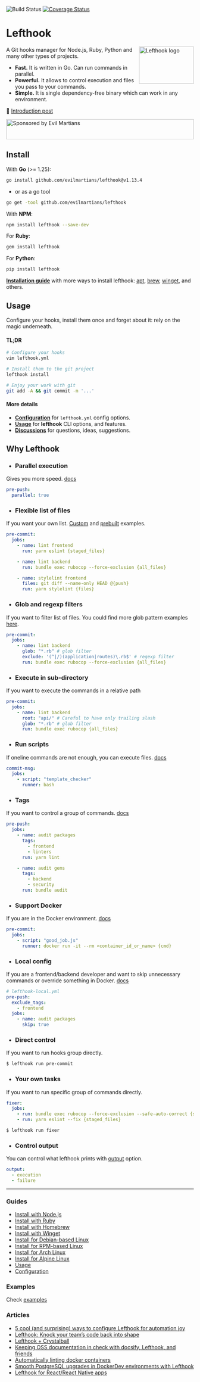 ![Build Status](https://github.com/evilmartians/lefthook/actions/workflows/test.yml/badge.svg?branch=master)
[![Coverage Status](https://coveralls.io/repos/github/evilmartians/lefthook/badge.svg?branch=master)](https://coveralls.io/github/evilmartians/lefthook?branch=master)

# Lefthook

<img align="right" width="147" height="100" title="Lefthook logo"
     src="./logo_sign.svg">

A Git hooks manager for Node.js, Ruby, Python and many other types of projects.

* **Fast.** It is written in Go. Can run commands in parallel.
* **Powerful.** It allows to control execution and files you pass to your commands.
* **Simple.** It is single dependency-free binary which can work in any environment.

📖 [Introduction post](https://evilmartians.com/chronicles/lefthook-knock-your-teams-code-back-into-shape?utm_source=lefthook)

<a href="https://evilmartians.com/?utm_source=lefthook">
<img src="https://evilmartians.com/badges/sponsored-by-evil-martians.svg" alt="Sponsored by Evil Martians" width="100%" height="54"></a>

## Install

With **Go** (>= 1.25):

```bash
go install github.com/evilmartians/lefthook@v1.13.4
```

* or as a go tool

```bash
go get -tool github.com/evilmartians/lefthook
```

With **NPM**:

```bash
npm install lefthook --save-dev
```

For **Ruby**:

```bash
gem install lefthook
```

For **Python**:

```bash
pip install lefthook
```

**[Installation guide][installation]** with more ways to install lefthook: [apt][install-apt], [brew][install-brew], [winget][install-winget], and others.

## Usage

Configure your hooks, install them once and forget about it: rely on the magic underneath.

#### TL;DR

```bash
# Configure your hooks
vim lefthook.yml

# Install them to the git project
lefthook install

# Enjoy your work with git
git add -A && git commit -m '...'
```

#### More details

- [**Configuration**][configuration] for `lefthook.yml` config options.
- [**Usage**][usage] for **lefthook** CLI options, and features.
- [**Discussions**][discussion] for questions, ideas, suggestions.
<!-- - [**Wiki**](https://github.com/evilmartians/lefthook/wiki) for guides, examples, and benchmarks. -->

## Why Lefthook

* ### **Parallel execution**
Gives you more speed. [docs][config-parallel]

```yml
pre-push:
  parallel: true
```

* ### **Flexible list of files**
If you want your own list. [Custom][config-files] and [prebuilt][config-run] examples.

```yml
pre-commit:
  jobs:
    - name: lint frontend
      run: yarn eslint {staged_files}

    - name: lint backend
      run: bundle exec rubocop --force-exclusion {all_files}

    - name: stylelint frontend
      files: git diff --name-only HEAD @{push}
      run: yarn stylelint {files}
```

* ### **Glob and regexp filters**
If you want to filter list of files. You could find more glob pattern examples [here](https://github.com/gobwas/glob#example).

```yml
pre-commit:
  jobs:
    - name: lint backend
      glob: "*.rb" # glob filter
      exclude: '(^|/)(application|routes)\.rb$' # regexp filter
      run: bundle exec rubocop --force-exclusion {all_files}
```

* ### **Execute in sub-directory**
If you want to execute the commands in a relative path

```yml
pre-commit:
  jobs:
    - name: lint backend
      root: "api/" # Careful to have only trailing slash
      glob: "*.rb" # glob filter
      run: bundle exec rubocop {all_files}
```

* ### **Run scripts**

If oneline commands are not enough, you can execute files. [docs][config-scripts]

```yml
commit-msg:
  jobs:
    - script: "template_checker"
      runner: bash
```

* ### **Tags**
If you want to control a group of commands. [docs][config-tags]

```yml
pre-push:
  jobs:
    - name: audit packages
      tags:
        - frontend
        - linters
      run: yarn lint

    - name: audit gems
      tags:
        - backend
        - security
      run: bundle audit
```

* ### **Support Docker**

If you are in the Docker environment. [docs][config-run]

```yml
pre-commit:
  jobs:
    - script: "good_job.js"
      runner: docker run -it --rm <container_id_or_name> {cmd}
```

* ### **Local config**

If you are a frontend/backend developer and want to skip unnecessary commands or override something in Docker. [docs][usage-local-config]

```yml
# lefthook-local.yml
pre-push:
  exclude_tags:
    - frontend
  jobs:
    - name: audit packages
      skip: true
```

* ### **Direct control**

If you want to run hooks group directly.

```bash
$ lefthook run pre-commit
```

* ### **Your own tasks**

If you want to run specific group of commands directly.

```yml
fixer:
  jobs:
    - run: bundle exec rubocop --force-exclusion --safe-auto-correct {staged_files}
    - run: yarn eslint --fix {staged_files}
```
```bash
$ lefthook run fixer
```

* ### **Control output**

You can control what lefthook prints with [output][config-output] option.

```yml
output:
  - execution
  - failure
```

----

### Guides

* [Install with Node.js][install-node]
* [Install with Ruby][install-ruby]
* [Install with Homebrew][install-brew]
* [Install with Winget][install-winget]
* [Install for Debian-based Linux][install-apt]
* [Install for RPM-based Linux][install-rpm]
* [Install for Arch Linux][install-arch]
* [Install for Alpine Linux][install-alpine]
* [Usage][usage]
* [Configuration][configuration]
<!-- * [Troubleshooting](https://github.com/evilmartians/lefthook/wiki/Troubleshooting) -->

<!-- ### Migrate from -->
<!-- * [Husky](https://github.com/evilmartians/lefthook/wiki/Migration-from-husky) -->
<!-- * [Husky and lint-staged](https://github.com/evilmartians/lefthook/wiki/Migration-from-husky-with-lint-staged) -->
<!-- * [Overcommit](https://github.com/evilmartians/lefthook/wiki/Migration-from-overcommit) -->

### Examples

Check [examples][examples]

<!-- ### Benchmarks -->
<!-- * [vs Overcommit](https://github.com/evilmartians/lefthook/wiki/Benchmark-lefthook-vs-overcommit) -->
<!-- * [vs pre-commit](https://github.com/evilmartians/lefthook/wiki/Benchmark-lefthook-vs-pre-commit) -->

<!-- ### Comparison list -->
<!-- * [vs Overcommit, Husky, pre-commit](https://github.com/evilmartians/lefthook/wiki/Comparison-with-other-solutions) -->

### Articles
* [5 cool (and surprising) ways to configure Lefthook for automation joy](https://evilmartians.com/chronicles/5-cool-and-surprising-ways-to-configure-lefthook-for-automation-joy?utm_source=lefthook)
* [Lefthook: Knock your team’s code back into shape](https://evilmartians.com/chronicles/lefthook-knock-your-teams-code-back-into-shape?utm_source=lefthook)
* [Lefthook + Crystalball](https://evilmartians.com/chronicles/lefthook-crystalball-and-git-magic?utm_source=lefthook)
* [Keeping OSS documentation in check with docsify, Lefthook, and friends](https://evilmartians.com/chronicles/keeping-oss-documentation-in-check-with-docsify-lefthook-and-friends?utm_source=lefthook)
* [Automatically linting docker containers](https://dev.to/nitzano/linting-docker-containers-2lo6?utm_source=lefthook)
* [Smooth PostgreSQL upgrades in DockerDev environments with Lefthook](https://dev.to/palkan_tula/smooth-postgresql-upgrades-in-dockerdev-environments-with-lefthook-203k?utm_source=lefthook)
* [Lefthook for React/React Native apps](https://blog.logrocket.com/deep-dive-into-lefthook-react-native?utm_source=lefthook)


[documentation]: https://lefthook.dev/
[configuration]: https://lefthook.dev/configuration/index.html
[examples]: https://lefthook.dev/examples/lefthook-local.html
[installation]: https://lefthook.dev/installation/
[usage]: https://lefthook.dev/usage/commands.html
[discussion]: https://github.com/evilmartians/lefthook/discussions
[install-apt]: https://lefthook.dev/installation/deb.html
[install-ruby]: https://lefthook.dev/installation/ruby.html
[install-node]: https://lefthook.dev/installation/node.html
[install-brew]: https://lefthook.dev/installation/homebrew.html
[install-winget]: https://lefthook.dev/installation/winget.html
[install-rpm]: https://lefthook.dev/installation/rpm.html
[install-arch]: https://lefthook.dev/installation/arch.html
[install-alpine]: https://lefthook.dev/installation/alpine.html
[config-parallel]: https://lefthook.dev/configuration/parallel.html
[config-files]: https://lefthook.dev/configuration/files.html
[config-glob]: https://lefthook.dev/configuration/glob.html
[config-run]: https://lefthook.dev/configuration/run.html
[config-scripts]: https://lefthook.dev/configuration/Scripts.html
[config-tags]: https://lefthook.dev/configuration/tags.html
[config-skip_output]: https://lefthook.dev/configuration/skip_output.html
[config-output]: https://lefthook.dev/configuration/output.html
[usage-local-config]: https://lefthook.dev/examples/lefthook-local.html
